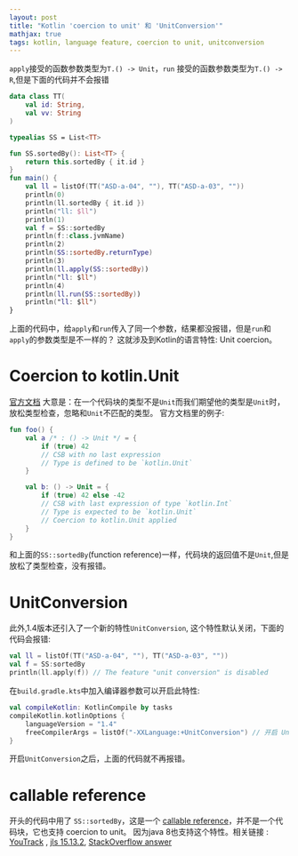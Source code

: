 ```yaml
---
layout: post
title: "Kotlin 'coercion to unit' 和 'UnitConversion'"
mathjax: true
tags: kotlin, language feature, coercion to unit, unitconversion
---
```

`apply`接受的函数参数类型为`T.() -> Unit`，`run` 接受的函数参数类型为`T.() -> R`,但是下面的代码并不会报错
```kotlin
data class TT(
    val id: String,
    val vv: String
)

typealias SS = List<TT>

fun SS.sortedBy(): List<TT> {
    return this.sortedBy { it.id }
}
fun main() {
    val ll = listOf(TT("ASD-a-04", ""), TT("ASD-a-03", ""))
    println(0)
    println(ll.sortedBy { it.id })
    println("ll: $ll")
    println(1)
    val f = SS::sortedBy
    println(f::class.jvmName)
    println(2)
    println(SS::sortedBy.returnType)
    println(3)
    println(ll.apply(SS::sortedBy))
    println("ll: $ll")
    println(4)
    println(ll.run(SS::sortedBy))
    println("ll: $ll")
}
```
上面的代码中，给`apply`和`run`传入了同一个参数，结果都没报错，但是`run`和`apply`的参数类型是不一样的？
这就涉及到Kotlin的语言特性: Unit coercion。
# Coercion to kotlin.Unit
[官方文档](https://kotlinlang.org/spec/statements.html#coercion-to-kotlin.unit)
大意是：在一个代码块的类型不是`Unit`而我们期望他的类型是`Unit`时，放松类型检查，忽略和`Unit`不匹配的类型。
官方文档里的例子:
```kotlin
fun foo() {
    val a /* : () -> Unit */ = {
        if (true) 42
        // CSB with no last expression
        // Type is defined to be `kotlin.Unit`
    }

    val b: () -> Unit = {
        if (true) 42 else -42
        // CSB with last expression of type `kotlin.Int`
        // Type is expected to be `kotlin.Unit`
        // Coercion to kotlin.Unit applied
    }
}
```
和上面的`SS::sortedBy`(function reference)一样，代码块的返回值不是`Unit`,但是放松了类型检查，没有报错。

# UnitConversion
此外,1.4版本还引入了一个新的特性`UnitConversion`, 这个特性默认关闭，下面的代码会报错:
```kotlin
val ll = listOf(TT("ASD-a-04", ""), TT("ASD-a-03", ""))
val f = SS:sortedBy
println(ll.apply(f)) // The feature "unit conversion" is disabled
```
在`build.gradle.kts`中加入编译器参数可以开启此特性:
```kotlin
val compileKotlin: KotlinCompile by tasks
compileKotlin.kotlinOptions {
    languageVersion = "1.4"
    freeCompilerArgs = listOf("-XXLanguage:+UnitConversion") // 开启 UnitConversion的编译器参数
}
```
开启`UnitConversion`之后，上面的代码就不再报错。

# callable reference

开头的代码中用了 `SS::sortedBy`，这是一个 [callable reference](https://docs.oracle.com/javase/specs/jls/se8/html/jls-15.html#jls-15.13.2)，并不是一个代码块，它也支持 coercion to unit。
因为java 8也支持这个特性。相关链接 : [YouTrack](https://youtrack.jetbrains.com/issue/KT-11723) , [jls 15.13.2](https://docs.oracle.com/javase/specs/jls/se8/html/jls-15.html#jls-15.13.2), [StackOverflow answer](https://stackoverflow.com/questions/32539100/why-does-this-java-8-method-reference-compile/32539211#32539211)